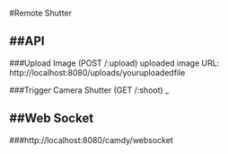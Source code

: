 #Remote Shutter

##API
---
###Upload Image (POST /:upload)
uploaded image URL:
http://localhost:8080/uploads/youruploadedfile
   
###Trigger Camera Shutter (GET /:shoot)
_


##Web Socket
---
###http://localhost:8080/camdy/websocket